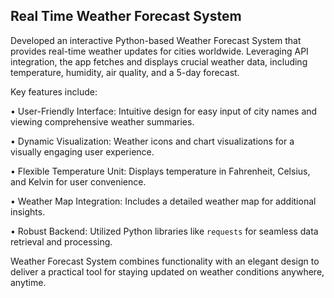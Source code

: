 ## Real Time Weather Forecast System































































































































































































































































Developed an interactive Python-based Weather Forecast System that provides real-time weather updates for cities worldwide. Leveraging API integration, the app fetches and displays crucial weather data, including temperature, humidity, air quality, and a 5-day forecast.































































































































































































































































































































































































Key features include:































































































































• User-Friendly Interface: Intuitive design for easy input of city names and viewing comprehensive weather summaries.































































































































• Dynamic Visualization: Weather icons and chart visualizations for a visually engaging user experience.































































































































• Flexible Temperature Unit: Displays temperature in Fahrenheit, Celsius, and Kelvin for user convenience.































































































































• Weather Map Integration: Includes a detailed weather map for additional insights.































































































































• Robust Backend: Utilized Python libraries like `requests` for seamless data retrieval and processing.































































































































































































































































Weather Forecast System combines functionality with an elegant design to deliver a practical tool for staying updated on weather conditions anywhere, anytime.

